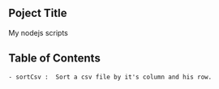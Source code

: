 ## Poject Title
My nodejs scripts

## Table of Contents
    - sortCsv :  Sort a csv file by it's column and his row.